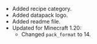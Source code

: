 
- Added recipe category.
- Added datapack logo.
- Added readme file.
- Updated for Minecraft 1.20:
  - Changed `pack_format` to 14.